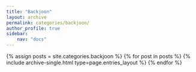 ```yaml
---
title: "Backjoon"
layout: archive
permalink: categories/backjoon/
author_profile: true
sidebar:
    nav: "docs"
---
```


{% assign posts = site.categories.backjoon %}
{% for post in posts %} {% include archive-single.html type=page.entries_layout %} {% endfor %}